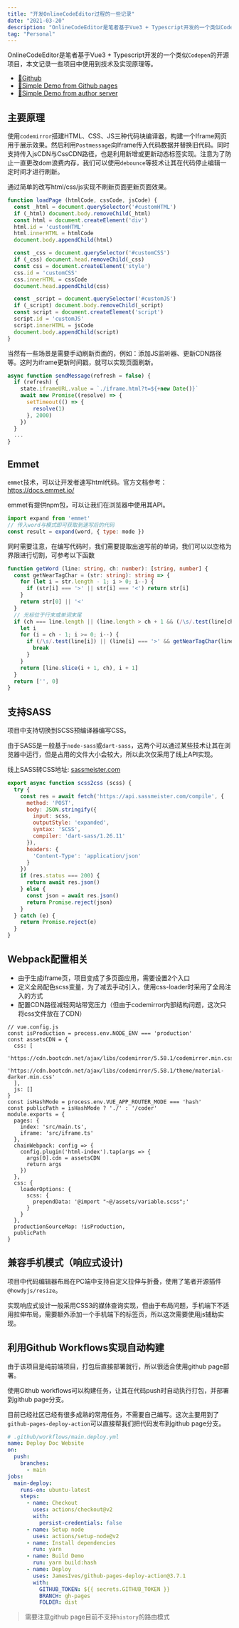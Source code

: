 ```yaml
---
title: "开发OnlineCodeEditor过程的一些记录"
date: "2021-03-20"
description: "OnlineCodeEditor是笔者基于Vue3 + Typescript开发的一个类似Codepen的练手开源项目，本文记录一些项目中使用到技术及实现原理等。"
tag: "Personal"
---
```


OnlineCodeEditor是笔者基于Vue3 + Typescript开发的一个类似`Codepen`的开源项目，本文记录一些项目中使用到技术及实现原理等。

+ <a href="https://github.com/leon-kfd/OnlineCodeEditor">🏹Github</a>
+ <a href="https://leon-kfd.github.io/OnlineCodeEditor/#/">🌈Simple Demo from Github pages</a>
+ <a href="https://kongfandong.cn/coder">🎉Simple Demo from author server</a>

## 主要原理

使用`codemirror`搭建HTML、CSS、JS三种代码块编译器，构建一个Iframe网页用于展示效果。然后利用`Postmessage`向Iframe传入代码数据并替换旧代码。同时支持传入jsCDN与CssCDN路径，也是利用新增或更新动态标签实现。注意为了防止一直更改dom浪费内存，我们可以使用`debounce`等技术让其在代码停止编辑一定时间才进行刷新。

通过简单的改写html/css/js实现不刷新页面更新页面效果。
```js
function loadPage (htmlCode, cssCode, jsCode) {
  const _html = document.querySelector('#customHTML')
  if (_html) document.body.removeChild(_html)
  const html = document.createElement('div')
  html.id = 'customHTML'
  html.innerHTML = htmlCode
  document.body.appendChild(html)

  const _css = document.querySelector('#customCSS')
  if (_css) document.head.removeChild(_css)
  const css = document.createElement('style')
  css.id = 'customCSS'
  css.innerHTML = cssCode
  document.head.appendChild(css)

  const _script = document.querySelector('#customJS')
  if (_script) document.body.removeChild(_script)
  const script = document.createElement('script')
  script.id = 'customJS'
  script.innerHTML = jsCode
  document.body.appendChild(script)
}
```

当然有一些场景是需要手动刷新页面的，例如：添加JS监听器、更新CDN路径等。这时为iframe更新时间戳，就可以实现页面刷新。
```js
async function sendMessage(refresh = false) {
  if (refresh) {
    state.iframeURL.value = `./iframe.html?t=${+new Date()}`
    await new Promise((resolve) => {
      setTimeout(() => {
        resolve(1)
      }, 2000)
    })
  }
  ...
}
```

## Emmet

`emmet`技术，可以让开发者速写html代码。官方文档参考：<a href="https://docs.emmet.io/" target="_blank">https://docs.emmet.io/</a>

emmet有提供npm包，可以让我们在浏览器中使用其API。

```js
import expand from 'emmet'
// 传入word与模式即可获取到速写后的代码
const result = expand(word, { type: mode }) 
```

同时需要注意，在编写代码时，我们需要提取出速写前的单词，我们可以以空格为界限进行切割，可参考以下函数
```typescript
function getWord (line: string, ch: number): [string, number] {
  const getNearTagChar = (str: string): string => {
    for (let i = str.length - 1; i > 0; i--) {
      if (str[i] === '>' || str[i] === '<') return str[i]
    }
    return str[0] || '<'
  }
  // 光标位于行末或单词末尾
  if (ch === line.length || (line.length > ch + 1 && (/\s/.test(line[ch]) || line[ch] === '<'))) {
    let i
    for (i = ch - 1; i >= 0; i--) {
      if (/\s/.test(line[i]) || (line[i] === '>' && getNearTagChar(line.slice(0, i)) === '<')) {
        break
      }
    }
    return [line.slice(i + 1, ch), i + 1]
  }
  return ['', 0]
}
```

## 支持SASS

项目中支持切换到SCSS预编译器编写CSS。

由于SASS是一般基于`node-sass`或`dart-sass`，这两个可以通过某些技术让其在浏览器中运行，但是占用的文件大小会较大，所以此次仅采用了线上API实现。

线上SASS转CSS地址: <a href="https://sassmeister.com" target="_blank">sassmeister.com</a>

```js
export async function scss2css (scss) {
  try {
    const res = await fetch('https://api.sassmeister.com/compile', {
      method: 'POST',
      body: JSON.stringify({
        input: scss,
        outputStyle: 'expanded',
        syntax: 'SCSS',
        compiler: 'dart-sass/1.26.11'
      }),
      headers: {
        'Content-Type': 'application/json'
      }
    })
    if (res.status === 200) {
      return await res.json()
    } else {
      const json = await res.json()
      return Promise.reject(json)
    }
  } catch (e) {
    return Promise.reject(e)
  }
}
```

## Webpack配置相关

- 由于生成iframe页，项目变成了多页面应用，需要设置2个入口
- 定义全局配色scss变量，为了减去手动引入，使用css-loader时采用了全局注入的方式
- 配置CDN路径减轻网站带宽压力（但由于codemirror内部结构问题，这次只将css文件放在了CDN）

```js{12-14, 24-25}
// vue.config.js
const isProduction = process.env.NODE_ENV === 'production'
const assetsCDN = {
  css: [
    'https://cdn.bootcdn.net/ajax/libs/codemirror/5.58.1/codemirror.min.css',
    'https://cdn.bootcdn.net/ajax/libs/codemirror/5.58.1/theme/material-darker.min.css'
  ],
  js: []
}
const isHashMode = process.env.VUE_APP_ROUTER_MODE === 'hash'
const publicPath = isHashMode ? './' : '/coder'
module.exports = {
  pages: {
    index: 'src/main.ts',
    iframe: 'src/iframe.ts'
  },
  chainWebpack: config => {
    config.plugin('html-index').tap(args => {
      args[0].cdn = assetsCDN
      return args
    })
  },
  css: {
    loaderOptions: {
      scss: {
        prependData: '@import "~@/assets/variable.scss";'
      }
    }
  },
  productionSourceMap: !isProduction,
  publicPath
}
```

## 兼容手机模式（响应式设计)

项目中代码编辑器布局在PC端中支持自定义拉伸与折叠，使用了笔者开源插件`@howdyjs/resize`。

实现响应式设计一般采用CSS3的媒体查询实现，但由于布局问题，手机端下不适用拉伸布局，需要额外添加一个手机端下的标签页，所以这次需要使用js辅助实现。

## 利用Github Workflows实现自动构建

由于该项目是纯前端项目，打包后直接部署就行，所以很适合使用github page部署。

使用Github workflows可以构建任务，让其在代码push时自动执行打包，并部署到github page分支。

目前已经社区已经有很多成熟的常用任务，不需要自己编写。这次主要用到了`github-pages-deploy-action`可以直接帮我们把代码发布到github page分支。

```yml
# .github/workflows/main.deploy.yml
name: Deploy Doc Website
on:
  push:
    branches:
      - main
jobs:
  main-deploy:
    runs-on: ubuntu-latest
    steps:
      - name: Checkout
        uses: actions/checkout@v2
        with:
          persist-credentials: false
      - name: Setup node
        uses: actions/setup-node@v2
      - name: Install dependencies
        run: yarn
      - name: Build Demo
        run: yarn build:hash
      - name: Deploy
        uses: JamesIves/github-pages-deploy-action@3.7.1
        with:
          GITHUB_TOKEN: ${{ secrets.GITHUB_TOKEN }}
          BRANCH: gh-pages
          FOLDER: dist

```

> 需要注意github page目前不支持`history`的路由模式

